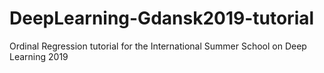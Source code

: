 # DeepLearning-Gdansk2019-tutorial
Ordinal Regression tutorial for the International Summer School on Deep Learning 2019
